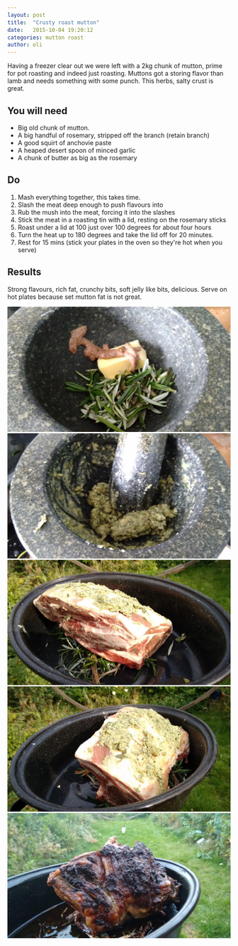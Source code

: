 ```yaml
---
layout: post
title:  "Crusty roast mutton"
date:   2015-10-04 19:20:12
categories: mutton roast
author: oli
---
```


Having a freezer clear out we were left with a 2kg chunk of mutton, prime for pot roasting and indeed just roasting.  Muttons got a storing flavor than lamb and needs something with some punch.  This herbs, salty crust is great.


## You will need

* Big old chunk of mutton.
* A big handful of rosemary, stripped off the branch (retain branch)
* A good squirt of anchovie paste
* A heaped desert spoon of minced garlic
* A chunk of butter as big as the rosemary

## Do

1. Mash everything together, this takes time.
2. Slash the meat deep enough to push flavours into
3. Rub the mush into the meat, forcing it into the slashes
4. Stick the meat in a roasting tin with a lid, resting on the rosemary sticks
4. Roast under a lid at 100 just over 100 degrees for about four hours
5. Turn the heat up to 180 degrees and take the lid off for 20 minutes.
6. Rest for 15 mins (stick your plates in the oven so they're hot when you serve)




## Results

Strong flavours, rich fat, crunchy bits, soft jelly like bits, delicious.  Serve on hot plates because set mutton fat is not great.



![Pre-mashing (forgot to add the garlic)](/images/crusty-roast-mutton/crusty-roast-mutton-1.jpg)
![Post mashing](/images/crusty-roast-mutton/crusty-roast-mutton-2.jpg)
![Pre-oven](/images/crusty-roast-mutton/crusty-roast-mutton-3.jpg)
![The chop end](/images/crusty-roast-mutton/crusty-roast-mutton-4.jpg)
![Post roasting](/images/crusty-roast-mutton/crusty-roast-mutton-5.jpg)


